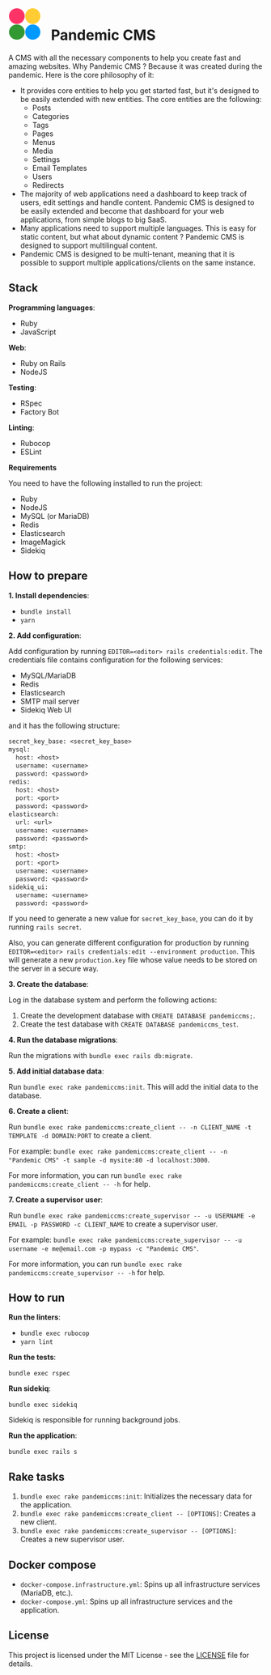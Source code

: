 <h1>
  <img src="public/logo.png" alt="logo" />
  &nbsp;
  Pandemic CMS
</h1>

A CMS with all the necessary components to help you create fast and amazing websites. Why Pandemic CMS ? Because it was created during the pandemic. Here is the core philosophy of it:
- It provides core entities to help you get started fast, but it's designed to be easily extended with new entities. The core entities are the following:
  - Posts
  - Categories
  - Tags
  - Pages
  - Menus
  - Media
  - Settings
  - Email Templates
  - Users
  - Redirects
- The majority of web applications need a dashboard to keep track of users, edit settings and handle content. Pandemic CMS is designed to be easily extended and become that dashboard for your web applications, from simple blogs to big SaaS.
- Many applications need to support multiple languages. This is easy for static content, but what about dynamic content ? Pandemic CMS is designed to support multilingual content.
- Pandemic CMS is designed to be multi-tenant, meaning that it is possible to support multiple applications/clients on the same instance.

## Stack

**Programming languages**:

- Ruby
- JavaScript

**Web**:

- Ruby on Rails
- NodeJS

**Testing**:

- RSpec
- Factory Bot

**Linting**:

- Rubocop
- ESLint

**Requirements**

You need to have the following installed to run the project:

- Ruby
- NodeJS
- MySQL (or MariaDB)
- Redis
- Elasticsearch
- ImageMagick
- Sidekiq

## How to prepare

**1. Install dependencies**:

- `bundle install`
- `yarn`

**2. Add configuration**:

Add configuration by running `EDITOR=<editor> rails credentials:edit`. The credentials file contains configuration for the following services:
- MySQL/MariaDB
- Redis
- Elasticsearch
- SMTP mail server
- Sidekiq Web UI

and it has the following structure:

```
secret_key_base: <secret_key_base>
mysql:
  host: <host>
  username: <username>
  password: <password>
redis:
  host: <host>
  port: <port>
  password: <password>
elasticsearch:
  url: <url>
  username: <username>
  password: <password>
smtp:
  host: <host>
  port: <port>
  username: <username>
  password: <password>
sidekiq_ui:
  username: <username>
  password: <password>
```

If you need to generate a new value for `secret_key_base`, you can do it by running `rails secret`.

Also, you can generate different configuration for production by running `EDITOR=<editor> rails credentials:edit --environment production`. This will generate a new `production.key` file whose value needs to be stored on the server in a secure way.

**3. Create the database**:

Log in the database system and perform the following actions:

1. Create the development database with `CREATE DATABASE pandemiccms;`.
1. Create the test database with `CREATE DATABASE pandemiccms_test`.

**4. Run the database migrations**:

Run the migrations with `bundle exec rails db:migrate`.

**5. Add initial database data**:

Run `bundle exec rake pandemiccms:init`. This will add the initial data to the database.

**6. Create a client**:

Run `bundle exec rake pandemiccms:create_client -- -n CLIENT_NAME -t TEMPLATE -d DOMAIN:PORT` to create a client.

For example: `bundle exec rake pandemiccms:create_client -- -n "Pandemic CMS" -t sample -d mysite:80 -d localhost:3000`.

For more information, you can run `bundle exec rake pandemiccms:create_client -- -h` for help.

**7. Create a supervisor user**:

Run `bundle exec rake pandemiccms:create_supervisor -- -u USERNAME -e EMAIL -p PASSWORD -c CLIENT_NAME` to create a supervisor user.

For example: `bundle exec rake pandemiccms:create_supervisor -- -u username -e me@email.com -p mypass -c "Pandemic CMS"`.

For more information, you can run `bundle exec rake pandemiccms:create_supervisor -- -h` for help.

## How to run

**Run the linters**:

- `bundle exec rubocop`
- `yarn lint`

**Run the tests**:

`bundle exec rspec`

**Run sidekiq**:

`bundle exec sidekiq`

Sidekiq is responsible for running background jobs.

**Run the application**:

`bundle exec rails s`

## Rake tasks

1. `bundle exec rake pandemiccms:init`: Initializes the necessary data for the application.
1. `bundle exec rake pandemiccms:create_client -- [OPTIONS]`: Creates a new client.
1. `bundle exec rake pandemiccms:create_supervisor -- [OPTIONS]`: Creates a new supervisor user.

## Docker compose

- `docker-compose.infrastructure.yml`: Spins up all infrastructure services (MariaDB, etc.).
- `docker-compose.yml`: Spins up all infrastructure services and the application.

## License

This project is licensed under the MIT License - see the [LICENSE](LICENSE) file for details.
